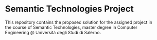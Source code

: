 # Semantic Technologies Project

This repository contains the proposed solution for the assigned project in the course of Semantic Technologies, 
master degree in Computer Engineering @ Università degli Studi di Salerno.
